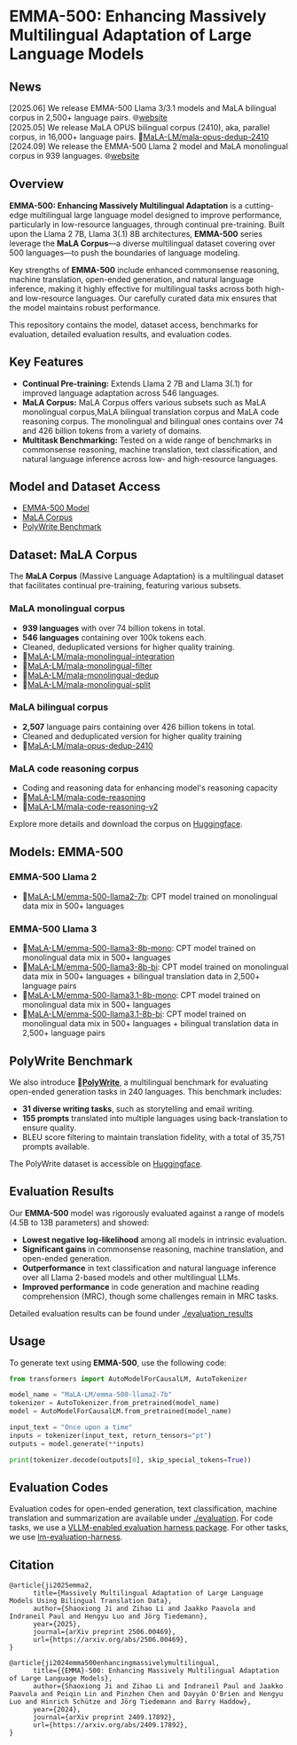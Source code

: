 # EMMA-500: Enhancing Massively Multilingual Adaptation of Large Language Models

## News
[2025.06] We release EMMA-500 Llama 3/3.1 models and MaLA bilingual corpus in 2,500+ language pairs. 🌐[website](http://mala-lm.github.io/emma-500-gen2.html)  
[2025.05] We release MaLA OPUS bilingual corpus (2410), aka, parallel corpus, in 16,000+ language pairs. 🤗[MaLA-LM/mala-opus-dedup-2410](https://huggingface.co/datasets/MaLA-LM/mala-opus-dedup-2410)   
[2024.09] We release the EMMA-500 Llama 2 model and MaLA monolingual corpus in 939 languages. 🌐[website](http://mala-lm.github.io/emma-500.html)  


## Overview

**EMMA-500: Enhancing Massively Multilingual Adaptation** is a cutting-edge multilingual large language model designed to improve performance, particularly in low-resource languages, through continual pre-training. 
Built upon the Llama 2 7B, Llama 3(.1) 8B architectures, **EMMA-500** series leverage the **MaLA Corpus**—a diverse multilingual dataset covering over 500 languages—to push the boundaries of language modeling.

Key strengths of **EMMA-500** include enhanced commonsense reasoning, machine translation, open-ended generation, and natural language inference, making it highly effective for multilingual tasks across both high- and low-resource languages. Our carefully curated data mix ensures that the model maintains robust performance.

This repository contains the model, dataset access, benchmarks for evaluation, detailed evaluation results, and evaluation codes.

## Key Features

- **Continual Pre-training:** Extends Llama 2 7B and Llama 3(.1) for improved language adaptation across 546 languages.
- **MaLA Corpus:** MaLA Corpus offers various subsets such as MaLA monolingual corpus,MaLA bilingual translation corpus and MaLA code reasoning corpus. The monolingual and bilingual ones contains over 74 and 426 billion tokens from a variety of domains.
- **Multitask Benchmarking:** Tested on a wide range of benchmarks in commonsense reasoning, machine translation, text classification, and natural language inference across low- and high-resource languages.

## Model and Dataset Access

- [EMMA-500 Model](https://huggingface.co/collections/MaLA-LM/emma-500-66eaa9acf1f512c8915b7166)
- [MaLA Corpus](https://huggingface.co/collections/MaLA-LM/mala-corpus-66e05127641a51de34d39529)
- [PolyWrite Benchmark](https://huggingface.co/datasets/MaLA-LM/PolyWrite)

## Dataset: MaLA Corpus

The **MaLA Corpus** (Massive Language Adaptation) is a multilingual dataset that facilitates continual pre-training, featuring various subsets.

### MaLA monolingual corpus
- **939 languages** with over 74 billion tokens in total.
- **546 languages** containing over 100k tokens each.
- Cleaned, deduplicated versions for higher quality training.
- 🤗[MaLA-LM/mala-monolingual-integration](https://huggingface.co/datasets/MaLA-LM/mala-monolingual-integration)
- 🤗[MaLA-LM/mala-monolingual-filter](https://huggingface.co/datasets/MaLA-LM/mala-monolingual-filter)
- 🤗[MaLA-LM/mala-monolingual-dedup](https://huggingface.co/datasets/MaLA-LM/mala-monolingual-dedup)
- 🤗[MaLA-LM/mala-monolingual-split](https://huggingface.co/datasets/MaLA-LM/mala-monolingual-split)

### MaLA bilingual corpus
- **2,507** language pairs containing over 426 billion tokens in total.
- Cleaned and deduplicated version for higher quality training
- 🤗[MaLA-LM/mala-opus-dedup-2410](https://huggingface.co/datasets/MaLA-LM/mala-opus-dedup-2410) 

### MaLA code reasoning corpus
- Coding and reasoning data for enhancing model's reasoning capacity
- 🤗[MaLA-LM/mala-code-reasoning](https://huggingface.co/datasets/MaLA-LM/mala-code-reasoning)
- 🤗[MaLA-LM/mala-code-reasoning-v2](https://huggingface.co/datasets/MaLA-LM/mala-code-reasoning-v2)

Explore more details and download the corpus on [Huggingface](https://huggingface.co/collections/MaLA-LM/mala-corpus-66e05127641a51de34d39529).


## Models: EMMA-500

### EMMA-500 Llama 2
- 🤗[MaLA-LM/emma-500-llama2-7b](https://huggingface.co/MaLA-LM/emma-500-llama2-7b): CPT model trained on monolingual data mix in 500+ languages   

### EMMA-500 Llama 3
- 🤗[MaLA-LM/emma-500-llama3-8b-mono](https://huggingface.co/MaLA-LM/emma-500-llama3-8b-mono): CPT model trained on monolingual data mix in 500+ languages   
- 🤗[MaLA-LM/emma-500-llama3-8b-bi](https://huggingface.co/MaLA-LM/emma-500-llama3-8b-bi): CPT model trained on monolingual data mix in 500+ languages + bilingual translation data in 2,500+ language pairs
- 🤗[MaLA-LM/emma-500-llama3.1-8b-mono](https://huggingface.co/MaLA-LM/emma-500-llama3.1-8b-mono): CPT model trained on monolingual data mix in 500+ languages
- 🤗[MaLA-LM/emma-500-llama3.1-8b-bi](https://huggingface.co/MaLA-LM/emma-500-llama3.1-8b-bi): CPT model trained on monolingual data mix in 500+ languages + bilingual translation data in 2,500+ language pairs

## PolyWrite Benchmark

We also introduce 🤗[**PolyWrite**](https://huggingface.co/datasets/MaLA-LM/PolyWrite), a multilingual benchmark for evaluating open-ended generation tasks in 240 languages. This benchmark includes:

- **31 diverse writing tasks**, such as storytelling and email writing.
- **155 prompts** translated into multiple languages using back-translation to ensure quality.
- BLEU score filtering to maintain translation fidelity, with a total of 35,751 prompts available.

The PolyWrite dataset is accessible on [Huggingface](https://huggingface.co/datasets/MaLA-LM/PolyWrite).

## Evaluation Results

Our **EMMA-500** model was rigorously evaluated against a range of models (4.5B to 13B parameters) and showed:

- **Lowest negative log-likelihood** among all models in intrinsic evaluation.
- **Significant gains** in commonsense reasoning, machine translation, and open-ended generation.
- **Outperformance** in text classification and natural language inference over all Llama 2-based models and other multilingual LLMs.
- **Improved performance** in code generation and machine reading comprehension (MRC), though some challenges remain in MRC tasks.

Detailed evaluation results can be found under [./evaluation_results](./evaluation_results)


## Usage

To generate text using **EMMA-500**, use the following code:

```python
from transformers import AutoModelForCausalLM, AutoTokenizer

model_name = "MaLA-LM/emma-500-llama2-7b"
tokenizer = AutoTokenizer.from_pretrained(model_name)
model = AutoModelForCausalLM.from_pretrained(model_name)

input_text = "Once upon a time"
inputs = tokenizer(input_text, return_tensors="pt")
outputs = model.generate(**inputs)

print(tokenizer.decode(outputs[0], skip_special_tokens=True))
```

## Evaluation Codes
Evaluation codes for open-ended generation, text classification, machine translation and summarization are available under [./evaluation](evaluation).
For code tasks, we use a [VLLM-enabled evaluation harness package](https://github.com/iNeil77/vllm-code-harness). For other tasks, we use [lm-evaluation-harness](https://github.com/EleutherAI/lm-evaluation-harness).


## Citation

```
@article{ji2025emma2,
      title={Massively Multilingual Adaptation of Large Language Models Using Bilingual Translation Data}, 
      author={Shaoxiong Ji and Zihao Li and Jaakko Paavola and Indraneil Paul and Hengyu Luo and Jörg Tiedemann},
      year={2025},
      journal={arXiv preprint 2506.00469},
      url={https://arxiv.org/abs/2506.00469},
}

@article{ji2024emma500enhancingmassivelymultilingual,
      title={{EMMA}-500: Enhancing Massively Multilingual Adaptation of Large Language Models}, 
      author={Shaoxiong Ji and Zihao Li and Indraneil Paul and Jaakko Paavola and Peiqin Lin and Pinzhen Chen and Dayyán O'Brien and Hengyu Luo and Hinrich Schütze and Jörg Tiedemann and Barry Haddow},
      year={2024},
      journal={arXiv preprint 2409.17892},
      url={https://arxiv.org/abs/2409.17892}, 
}
```

